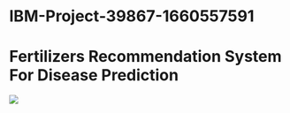 # IBM-Project-39867-1660557591
# Fertilizers Recommendation System For Disease Prediction 
<img src="C:\Users\PRATHAP\Downloads\home.PNG">
